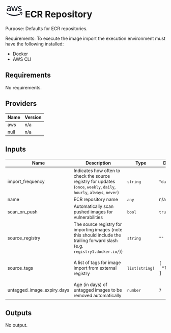 # ![AWS](aws-logo.png) ECR Repository

Purpose: Defaults for ECR repositories.

Requirements: To execute the image import the execution environment must have the following installed:
* Docker
* AWS CLI

## Requirements

No requirements.

## Providers

| Name | Version |
|------|---------|
| aws | n/a |
| null | n/a |

## Inputs

| Name | Description | Type | Default | Required |
|------|-------------|------|---------|:--------:|
| import\_frequency | Indicates how often to check the source registry for updates (`once`, `weekly`, `daily`, `hourly`, `always`, `never`) | `string` | `"daily"` | no |
| name | ECR repository name | `any` | n/a | yes |
| scan\_on\_push | Automatically scan pushed images for vulnerabilities | `bool` | `true` | no |
| source\_registry | The source registry for importing images (note this should include the trailing forward slash (e.g. `registry1.docker.io/`)) | `string` | `""` | no |
| source\_tags | A list of tags for image import from external registry | `list(string)` | <pre>[<br>  "latest"<br>]</pre> | no |
| untagged\_image\_expiry\_days | Age (in days) of untagged images to be removed automatically | `number` | `7` | no |

## Outputs

No output.


